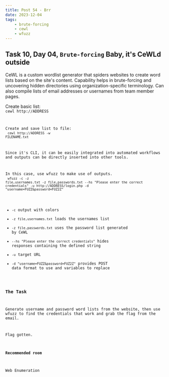 ```yaml
---
title: Post 54 - Brr
date: 2023-12-04
tags:
    - brute-forcing
    - cewl
    - wfuzz
---
```

## Task 10, Day 04, <code>Brute-forcing</code> Baby, it's CeWLd outside

CeWL is a custom wordlist generator that spiders websites to create word lists based on the site's content. Capability helps in brute-forcing and uncovering hidden directories using organization-specific terminology. Can also compile lists of email addresses or usernames from team member pages. 

Create basic list:<br>
<code>cewl http://ADDRESS</cool>

Create and save list to file:<br>
<code>cewl http://ADDRESS -w FILENAME.txt</code>

Since it's CLI, it can be easily integrated into automated workflows and outputs can be directly inserted into other tools.

In this case, use wfuzz to make use of outputs.<br>
<code>wfuzz -c -z file,usernames.txt -z file,passwords.txt --hs "Please enter the correct credentials" -u http://ADDRESS/login.php -d "username=FUZZ&password=FUZ2Z"</code>

- <code>-c</code> output with colors
- <code>-z file,usernames.txt</code> loads the usernames list
- <code>-z file,passwords.txt</code> uses the password list generated by CeWL
- <code>--hs "Please enter the correct credentials"</code> hides responses containing the defined string
- <code>-u</code> target URL
- <code>-d "username=FUZZ&password=FUZ2Z"</code> provides POST data format to use and variables to replace

### The Task
Generate username and password word lists from the website, then use wfuzz to find the credentials that work and grab the flag from the email. 

Flag gotten.

#### Recommended room
Web Enumeration